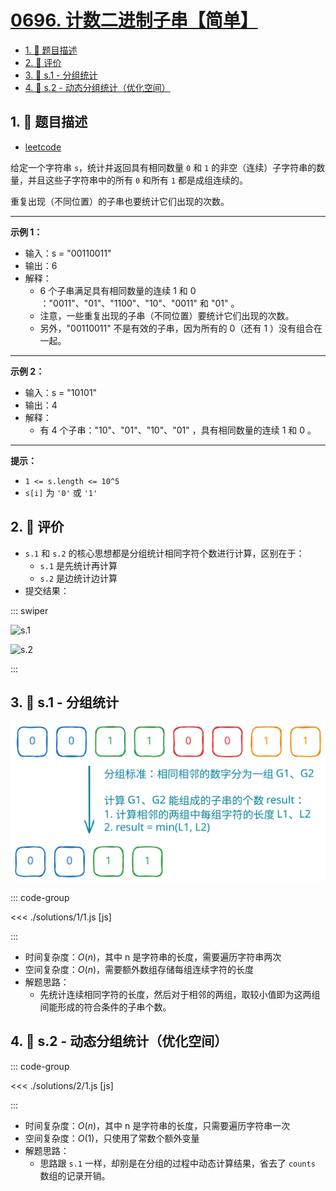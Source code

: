 # [0696. 计数二进制子串【简单】](https://github.com/tnotesjs/TNotes.leetcode/tree/main/notes/0696.%20%E8%AE%A1%E6%95%B0%E4%BA%8C%E8%BF%9B%E5%88%B6%E5%AD%90%E4%B8%B2%E3%80%90%E7%AE%80%E5%8D%95%E3%80%91)

<!-- region:toc -->

- [1. 📝 题目描述](#1--题目描述)
- [2. 🫧 评价](#2--评价)
- [3. 🎯 s.1 - 分组统计](#3--s1---分组统计)
- [4. 🎯 s.2 - 动态分组统计（优化空间）](#4--s2---动态分组统计优化空间)

<!-- endregion:toc -->

## 1. 📝 题目描述

- [leetcode](https://leetcode.cn/problems/count-binary-substrings/)

给定一个字符串 `s`，统计并返回具有相同数量 `0` 和 `1` 的非空（连续）子字符串的数量，并且这些子字符串中的所有 `0` 和所有 `1` 都是成组连续的。

重复出现（不同位置）的子串也要统计它们出现的次数。

---

**示例 1：**

- 输入：s = "00110011"
- 输出：6
- 解释：
  - 6 个子串满足具有相同数量的连续 1 和 0 ："0011"、"01"、"1100"、"10"、"0011" 和 "01" 。
  - 注意，一些重复出现的子串（不同位置）要统计它们出现的次数。
  - 另外，"00110011" 不是有效的子串，因为所有的 0（还有 1 ）没有组合在一起。

---

**示例 2：**

- 输入：s = "10101"
- 输出：4
- 解释：
  - 有 4 个子串："10"、"01"、"10"、"01" ，具有相同数量的连续 1 和 0 。

---

**提示：**

- `1 <= s.length <= 10^5`
- `s[i]` 为 `'0'` 或 `'1'`

## 2. 🫧 评价

- `s.1` 和 `s.2` 的核心思想都是分组统计相同字符个数进行计算，区别在于：
  - `s.1` 是先统计再计算
  - `s.2` 是边统计边计算
- 提交结果：

::: swiper

![s.1](https://cdn.jsdelivr.net/gh/tnotesjs/imgs@main/2025-10-01-17-13-05.png)

![s.2](https://cdn.jsdelivr.net/gh/tnotesjs/imgs@main/2025-10-01-17-12-51.png)

:::

## 3. 🎯 s.1 - 分组统计

![svg](./assets/1.svg)

::: code-group

<<< ./solutions/1/1.js [js]

:::

- 时间复杂度：$O(n)$，其中 n 是字符串的长度，需要遍历字符串两次
- 空间复杂度：$O(n)$，需要额外数组存储每组连续字符的长度
- 解题思路：
  - 先统计连续相同字符的长度，然后对于相邻的两组，取较小值即为这两组间能形成的符合条件的子串个数。

## 4. 🎯 s.2 - 动态分组统计（优化空间）

::: code-group

<<< ./solutions/2/1.js [js]

:::

- 时间复杂度：$O(n)$，其中 n 是字符串的长度，只需要遍历字符串一次
- 空间复杂度：$O(1)$，只使用了常数个额外变量
- 解题思路：
  - 思路跟 `s.1` 一样，却别是在分组的过程中动态计算结果，省去了 `counts` 数组的记录开销。
